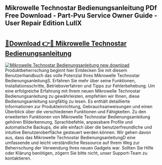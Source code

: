 ## Mikrowelle Technostar Bedienungsanleitung PDf Free Download - Part-Pvu Service Owner Guide - User Repair Edition LuIlX

# <h2><a href="http://df3ad5.blite.top/?on=Mikrowelle+Technostar+Bedienungsanleitung">🔗Download 👉🔴 Mikrowelle Technostar Bedienungsanleitung</a></h2>

[![Mikrowelle Technostar Bedienungsanleitung new download](https://i.imgur.com/lujVjoI.png)](http://df3ad5.blite.top/?on=Mikrowelle+Technostar+Bedienungsanleitung)
Produktbeherrschung beginnt hier Entdecken Sie mit diesem Benutzerhandbuch das volle Potenzial Ihres Mikrowelle Technostar BedienungsanleitungS. Erfahren Sie mehr über seine Funktionen, Installationsschritte, Betriebsverfahren und Tipps zur Fehlerbehebung. Um eine erfolgreiche Erfahrung mit Ihrem neuen Mikrowelle Technostar Bedienungsanleitung zu gewährleisten, empfehlen wir Ihnen, diese Bedienungsanleitung sorgfältig zu lesen. Es enthält detaillierte Informationen zur Produkteinrichtung, Gebrauchsanweisungen und einen Überblick über die verschiedenen Funktionen und Fähigkeiten. Zu den erweiterten Funktionen von Mikrowelle Technostar Bedienungsanleitung gehören Bilderkennung, Sprachbefehle, anpassbare Profile und automatische Backups, die alle einfach über die benutzerfreundliche und intuitive Benutzeroberfläche gesteuert werden können. Wir gehen davon aus, dass das Mikrowelle Technostar BedienungsanleitungD eine umfassende und leicht verständliche Ressource auf Ihrem Weg zur Beherrschung der Verwendung Ihres neuen Gadgets war. Sollten Sie Hilfe oder Klärung benötigen, zögern Sie bitte nicht, unser Support-Team zu kontaktieren.
